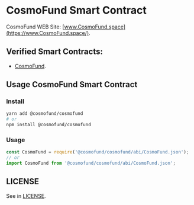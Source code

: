 # CosmoFund Smart Contract
CosmoFund WEB Site: [www.CosmoFund.space](https://www.CosmoFund.space/).


## Verified Smart Contracts:
- [CosmoFund](https://etherscan.io/address/0x927E6194b23054daAFf0157E7C3e6787b63036bf).


## Usage CosmoFund Smart Contract
### Install
```bash
yarn add @cosmofund/cosmofund
# or
npm install @cosmofund/cosmofund
```

### Usage
```js
const CosmoFund = require('@cosmofund/cosmofund/abi/CosmoFund.json');
// or
import CosmoFund from '@cosmofund/cosmofund/abi/CosmoFund.json';
```


## LICENSE
See in [LICENSE](/LICENSE).
